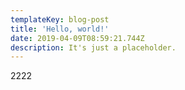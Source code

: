 ```yaml
---
templateKey: blog-post
title: 'Hello, world!'
date: 2019-04-09T08:59:21.744Z
description: It's just a placeholder.
---
```

2222
